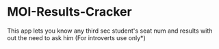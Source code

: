 # MOI-Results-Cracker

This app lets you know any third sec student's seat num and results with out the need to ask him
(For introverts use only*)
